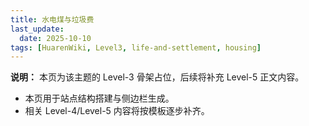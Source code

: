 ```yaml
---
title: 水电煤与垃圾费
last_update:
  date: 2025-10-10
tags: [HuarenWiki, Level3, life-and-settlement, housing]
---
```

**说明：** 本页为该主题的 Level-3 骨架占位，后续将补充 Level-5 正文内容。

- 本页用于站点结构搭建与侧边栏生成。
- 相关 Level-4/Level-5 内容将按模板逐步补齐。
